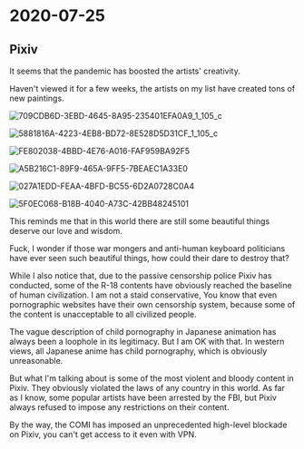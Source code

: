 # 2020-07-25

## Pixiv

It seems that the pandemic has boosted the artists' creativity.

Haven't viewed it for a few weeks, the artists on my list have created tons of new paintings.

![709CDB6D-3EBD-4645-8A95-235401EFA0A9_1_105_c](https://tva1.sinaimg.cn/large/007S8ZIlgy1gh3ll9qv3hj30wu0ihtft.jpg)

![5881816A-4223-4EB8-BD72-8E528D5D31CF_1_105_c](https://tva1.sinaimg.cn/large/007S8ZIlgy1gh3llv3d11j30wu0ihajm.jpg)

![FE802038-4BBD-4E76-A016-FAF959BA92F5](https://tva1.sinaimg.cn/large/007S8ZIlgy1gh3lm05k4mj30i20vkqbh.jpg)

![A5B216C1-89F9-465A-9FF5-7BEAEC1A33E0](https://tva1.sinaimg.cn/large/007S8ZIlgy1gh3lm8dxt2j31hc0u0kjm.jpg)

![027A1EDD-FEAA-4BFD-BC55-6D2A0728C0A4](https://tva1.sinaimg.cn/large/007S8ZIlgy1gh3lmthd3ij31dz0u04ra.jpg)

![5F0EC068-B18B-4040-A73C-42BB48245101](https://tva1.sinaimg.cn/large/007S8ZIlgy1gh3ln74eotj30jg0qzaga.jpg)

This reminds me that in this world there are still some beautiful things deserve our love and wisdom.

Fuck, I wonder if those war mongers and anti-human keyboard politicians have ever seen such beautiful things, how could their dare to destroy that?

While I also notice that, due to the passive censorship police Pixiv has conducted, some of the R-18 contents have obviously reached the baseline of human civilization. I am not a staid conservative, You know that even pornographic websites have their own censorship system, because some of the content is unacceptable to all civilized people.

The vague description of child pornography in Japanese animation has always been a loophole in its legitimacy. But I am OK with that. In western views, all Japanese anime has child pornography, which is obviously unreasonable.

But what I'm talking about is some of the most violent and bloody content in Pixiv. They obviously violated the laws of any country in this world. As far as I know, some popular artists have been arrested by the FBI, but Pixiv always refused to impose any restrictions on their content. 

By the way, the COMI has imposed an unprecedented high-level blockade on Pixiv, you can't get access to it even with VPN.

